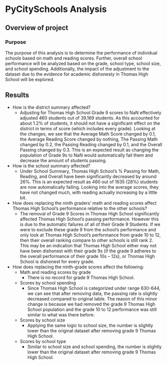 # PyCitySchools Analysis

## Overview of project

### Purpose
The purpose of this analysis is to determine the performance of individual schools based on math and reading scores. Further, overall school performance will be analyzed based on the grade, school type, school size, and school spending. Additionally, the impact of the adjustment to the dataset due to the evidence for academic dishonesty in Thomas High School will be explored.  

## Results

- How is the district summary affected?
    - Adjusting for Thomas High School Grade 9 scores to NaN effectively adjusted 460 students out of 39,169 students. As this accounted for about 1.2% of students, it should not have a significant effect on the district in terms of score (which includes every grade). Looking at the changes, we see that the Average Math Score changed by 0.1, the Average Reading Score changed by nothing, The Passing Math changed by 0.2, the Passing Reading changed by 0.1, and the Overall Passing changed by 0.3. This is an expected result as changing the population of Grade 9s to NaN would automatically fail them and decrease the amount of students passing. 
- How is the school summary affected? 
    - Under School Summary, Thomas High School’s % Passing for Math, Reading, and Overall have been significantly decreased by around 26%. This is an expected result as 460 out of 1635 (28%) students are now automatically failing. Looking into the average scores, they have not changed much, with reading actually increasing by a little bit. 
- How does replacing the ninth graders’ math and reading scores affect Thomas High School’s performance relative to the other schools? 
    - The removal of Grade 9 Scores in Thomas High School significantly affected Thomas High School’s passing performance. However this is due to the automatic failures of all of their Grade 9 Students. If we were to exclude these grade 9 from the school’s performance and only look at Thomas High School’s performance from grade 10 to 12, then their overall ranking compare to other schools is still rank 2. This may be an indication that Thomas High School either may not have been dishonest with their grade 9s (if the grade 9 adheres to the overall performance of their grade 10s – 12s), or Thomas High School is dishonest for every grade. 
- How does replacing the ninth-grade scores affect the following:
    - Math and reading scores by grade
        - There is no record for grade 9 Thomas High School.
    - Scores by school spending
        - Since Thomas High School is categorized under range 630-644, we can see that after removing data, the passing rate is slightly decreased compared to original table. The reason of this minor change is because we had removed the grade 9 Thomas High School population and the grade 10 to 12 performance was still similar to what was there before. 
    - Scores by school size
        - Applying the same logic to school size, the number is slightly lower than the original dataset after removing grade 9 Thomas High School. 
    - Scores by school type
        - Similar to school size and school spending, the number is slightly lower than the original dataset after removing grade 9 Thomas High School. 
